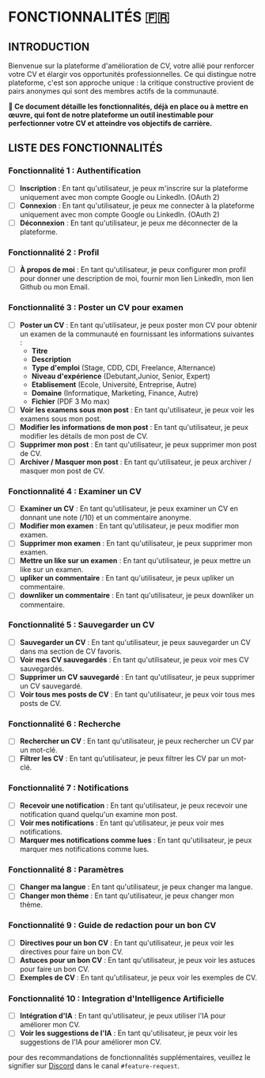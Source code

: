 # FONCTIONNALITÉS 🇫🇷

## INTRODUCTION

Bienvenue sur la plateforme d'amélioration de CV, votre allié pour renforcer votre CV et élargir vos opportunités professionnelles. Ce qui distingue notre plateforme, c'est son approche unique : la critique constructive provient de pairs anonymes qui sont des membres actifs de la communauté.

**📜 Ce document détaille les fonctionnalités, déjà en place ou à mettre en œuvre, qui font de notre plateforme un outil inestimable pour perfectionner votre CV et atteindre vos objectifs de carrière.**

## LISTE DES FONCTIONNALITÉS

### Fonctionnalité 1 : Authentification

- [ ] **Inscription** : En tant qu'utilisateur, je peux m'inscrire sur la plateforme uniquement avec mon compte Google ou LinkedIn. (OAuth 2)
- [ ] **Connexion** : En tant qu'utilisateur, je peux me connecter à la plateforme uniquement avec mon compte Google ou LinkedIn. (OAuth 2)
- [ ] **Déconnexion** : En tant qu'utilisateur, je peux me déconnecter de la plateforme.

### Fonctionnalité 2 : Profil

- [ ] **À propos de moi** : En tant qu'utilisateur, je peux configurer mon profil pour donner une description de moi, fournir mon lien LinkedIn, mon lien Github ou mon Email.

### Fonctionnalité 3 : Poster un CV pour examen

- [ ] **Poster un CV** : En tant qu'utilisateur, je peux poster mon CV pour obtenir un examen de la communauté en fournissant les informations suivantes :
  - **Titre**
  - **Description**
  - **Type d'emploi** (Stage, CDD, CDI, Freelance, Alternance)
  - **Niveau d'expérience** (Debutant,Junior, Senior, Expert)
  - **Etablisement** (Ecole, Université, Entreprise, Autre)
  - **Domaine** (Informatique, Marketing, Finance, Autre)
  - **Fichier** (PDF 3 Mo max)
- [ ] **Voir les examens sous mon post** : En tant qu'utilisateur, je peux voir les examens sous mon post.
- [ ] **Modifier les informations de mon post** : En tant qu'utilisateur, je peux modifier les détails de mon post de CV.
- [ ] **Supprimer mon post** : En tant qu'utilisateur, je peux supprimer mon post de CV.
- [ ] **Archiver / Masquer mon post** : En tant qu'utilisateur, je peux archiver / masquer mon post de CV.

### Fonctionnalité 4 : Examiner un CV

- [ ] **Examiner un CV** : En tant qu'utilisateur, je peux examiner un CV en donnant une note (/10) et un commentaire anonyme.
- [ ] **Modifier mon examen** : En tant qu'utilisateur, je peux modifier mon examen.
- [ ] **Supprimer mon examen** : En tant qu'utilisateur, je peux supprimer mon examen.
- [ ] **Mettre un like sur un examen** : En tant qu'utilisateur, je peux mettre un like sur un examen.
- [ ] **upliker un commentaire** : En tant qu'utilisateur, je peux upliker un commentaire.
- [ ] **downliker un commentaire** : En tant qu'utilisateur, je peux downliker un commentaire.

### Fonctionnalité 5 : Sauvegarder un CV

- [ ] **Sauvegarder un CV** : En tant qu'utilisateur, je peux sauvegarder un CV dans ma section de CV favoris.
- [ ] **Voir mes CV sauvegardés** : En tant qu'utilisateur, je peux voir mes CV sauvegardés.
- [ ] **Supprimer un CV sauvegardé** : En tant qu'utilisateur, je peux supprimer un CV sauvegardé.
- [ ] **Voir tous mes posts de CV** : En tant qu'utilisateur, je peux voir tous mes posts de CV.

### Fonctionnalité 6 : Recherche

- [ ] **Rechercher un CV** : En tant qu'utilisateur, je peux rechercher un CV par un mot-clé.
- [ ] **Filtrer les CV** : En tant qu'utilisateur, je peux filtrer les CV par un mot-clé.

### Fonctionnalité 7 : Notifications

- [ ] **Recevoir une notification** : En tant qu'utilisateur, je peux recevoir une notification quand quelqu'un examine mon post.
- [ ] **Voir mes notifications** : En tant qu'utilisateur, je peux voir mes notifications.
- [ ] **Marquer mes notifications comme lues** : En tant qu'utilisateur, je peux marquer mes notifications comme lues.

### Fonctionnalité 8 : Paramètres

- [ ] **Changer ma langue** : En tant qu'utilisateur, je peux changer ma langue.
- [ ] **Changer mon thème** : En tant qu'utilisateur, je peux changer mon thème.

### Fonctionnalité 9 : Guide de redaction pour un bon CV

- [ ] **Directives pour un bon CV** : En tant qu'utilisateur, je peux voir les directives pour faire un bon CV.
- [ ] **Astuces pour un bon CV** : En tant qu'utilisateur, je peux voir les astuces pour faire un bon CV.
- [ ] **Exemples de CV** : En tant qu'utilisateur, je peux voir les exemples de CV.

### Fonctionnalité 10 : Integration d'Intelligence Artificielle

- [ ] **Intégration d'IA** : En tant qu'utilisateur, je peux utiliser l'IA pour améliorer mon CV.
- [ ] **Voir les suggestions de l'IA** : En tant qu'utilisateur, je peux voir les suggestions de l'IA pour améliorer mon CV.

pour des recommandations de fonctionnalités supplémentaires, veuillez le signifier sur [Discord](https://discord.gg/Bw9Aa7zC) dans le canal `#feature-request`.
